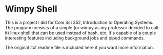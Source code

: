 Wimpy Shell
===========

This is a project I did for Com Sci 352, Introduction to Operating Systems. The program
consists of a simple (or wimpy as my professor decided to call it) linux shell that can be 
used instead of bash, etc. It's capable of a couple interesting features including
background jobs and piped commands.

The original .txt readme file is included here if you want more information.
